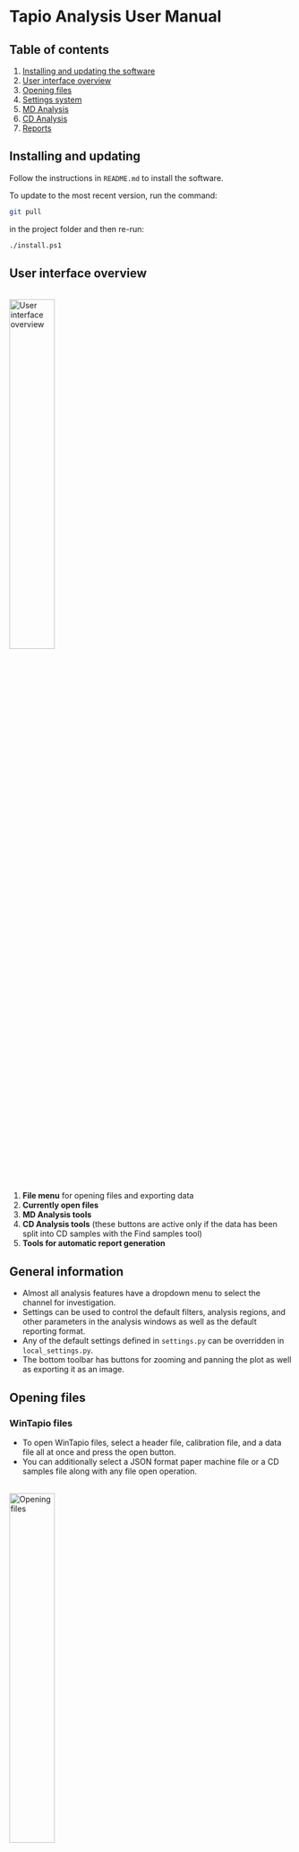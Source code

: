 # Tapio Analysis User Manual

## Table of contents
1. [Installing and updating the software](#installing-and-updating)
2. [User interface overview](#user-interface-overview)
3. [Opening files](#opening-files)
4. [Settings system](#settings-system)
5. [MD Analysis](#md-analysis)
6. [CD Analysis](#cd-analysis)
7. [Reports](#reports)

## Installing and updating
Follow the instructions in `README.md` to install the software.

To update to the most recent version, run the command: 
```bash
git pull
```
in the project folder and then re-run:
```bash
./install.ps1
```

## User interface overview
<br><img src="img/ui-overview.png" alt="User interface overview" width="40%"><br><small></small><br>
1. **File menu** for opening files and exporting data
2. **Currently open files**
3. **MD Analysis tools**
4. **CD Analysis tools** (these buttons are active only if the data has been split into CD samples with the Find samples tool)
5. **Tools for automatic report generation**

## General information
- Almost all analysis features have a dropdown menu to select the channel for investigation.
- Settings can be used to control the default filters, analysis regions, and other parameters in the analysis windows as well as the default reporting format.
- Any of the default settings defined in `settings.py` can be overridden in `local_settings.py`.
- The bottom toolbar has buttons for zooming and panning the plot as well as exporting it as an image.

## Opening files
### WinTapio files
- To open WinTapio files, select a header file, calibration file, and a data file all at once and press the open button.
- You can additionally select a JSON format paper machine file or a CD samples file along with any file open operation.

<br><img src="img/opening-files.png" alt="Opening files" width="40%"><br><small></small><br>

### Other data files
- The software uses data loaded in a Pandas dataframe. Please contact info@tapiotechnologies.com for more information.


## Settings System
The `src/settings.py` file contains settings that influence the behavior of the software, such as the default positions of sliders, tape widths, and more.

All default settings specified in `src/settings.py` can be overridden by editing `src/local_settings.py`. For example, to change the tape width, add the following line in `local_settings.py`:

```python
TAPE_WIDTH_MM = 25
```

### Calculated Channels
You can define custom calculated channels in `local_settings.py`. For instance, to add a channel for density, you would define a function to calculate the channel and then add it to the list of calculated channels:

```python
def calc_density(dataframe):
    return dataframe['BW'] / (dataframe['Caliper'] / 1000)

CALCULATED_CHANNELS = [
    {"name": "Density", "unit": "g/m^3", "function": calc_density}
]
```

#### Note:
The old calculated channels from **WinTapio** do not work in **Tapio Analysis**. These old channels should be added to the `IGNORE_CHANNELS` list and re-generated using the new calculated channels functionality.



## MD Analysis

### Time domain
- Visualize and filter the raw data, view statistics.

### Spectrum
- Identify frequencies and amplitudes of periodic components in the data, visualize the known rotating frequencies of components in the production line.
- **Use the middle mouse button to select a frequency**.
- Use the refine button to do fundamental frequency estimation (spectrum peak detection) in frequencies near the selected frequency. The refine button will adjust the selected frequency.
- `View -> Paper machine data` can be used to open the paper machine file to visualize the components on top of the spectrum.

<br><img src="img/selected-frequency-spectrum.png" alt="Selection of frequency in the spectrum" width="40%"><br><small></small><br>

#### Note about spectral calculations in Tapio Analysis
All spectral calculations in the software are based on the Welch method, which involves splitting the data into overlapping windows, calculating the a spectrum for each window and averaging the results. This method helps reduce noise and deal with data instationarities but reduces frequencyt resolution. The choice of window length influences both the frequency resolution and noise levels in the spectrum.

The window length can be adjusted to balance between noise reduction and resolution enhancement. Shorter windows give better noise control but reduce frequency detail, while longer windows enhance frequency resolution at the cost of increased noise. The user can adjust the window length using the slider in the analysis interface. It is important to select a window size that highlights the peaks of interest with sufficient detail while minimizing noise.

The maximum frequency is determined by the Nyquist frequency, which depends on the sampling interval. For instance, if the sampling interval is 12.8 mm, the maximum frequency will be half of the sample rate (e.g. 625 cycles per meter for a 12.8 mm sampling interval).

# Visualization of harmonics
It is typical for rotating elements to cause peaks in the spectrum at integer multiples (harmonics) of their rotating frequency. The software provides tools to visualize these harmonics.  You can control how many harmonic frequencies are displayed by adjusting the setting MAX_HARMONICS in the local_settings.py file.





### Spectrogram
- Investigate the frequencies and amplitudes of periodic components in the data over time or the length of the sample.
- Visualize the known rotating frequencies of components (rolls, wires, felts, pumps, etc.) in the production line.
- Use the refine button to do fundamental frequency estimation (spectrum peak detection) in frequencies near the selected frequency. The refine button will adjust the selected frequency.
- `View -> Paper machine data` can be used to open the paper machine file to visualize the components on top of the spectrum.

### Channel correlation
- Study the correlation in the data between any two channels.

### Correlation matrix
- Study the correlation coefficients between all channels at once.

### Formation
- Obtain a formation profile, describing the formation index over the length of the sample. The formation index is calculated from 1 mm aperture Transmission sensor data automatically correlated to basis weight sensor data to estimate basis weight.

## CD Analysis
- The CD analysis tools in Tapio Analysis are based on splitting a measurement of a sample roll consisting of multiple CD Strips separated by tapes into multiple CD profiles. The splitting is based on detecting the peaks caused by the tapes.
- CD analysis tools make use of the mean profile calculated from the individual CD strips.
- Each CD analysis feature has tools to select and deselect samples (`View -> Select samples`).

### Find samples
<br><img src="img/find-samples.png" alt="Find samples" width="40%"><br><small></small><br>

- Find samples is used to split a measured CD sample roll into individual CD samples (the samples are separated by tapes).
- Select a channel where the tapes are clearly visible and **use the middle mouse button to select a threshold level**.
- The sample locations can be saved from `File -> Save samples` for opening later.

### CD Profile
- View the mean CD profile with individual profiles or min/max profiles of the selected samples.

### CD Profile waterfall
- View all CD profiles at once.

### CD Spectrum
- Identify wavelengths and amplitudes of periodic components in the CD data, visualize the known actuator spacings of the production line.
- **Use the middle mouse button to select a frequency**.
- Use the refine button to do fundamental frequency estimation (spectrum peak detection) in frequencies near the selected frequency. The refine button will adjust the selected frequency.
- `View -> Paper machine data` can be used to open the paper machine file to visualize the components on top of the spectrum.

### CD Spectrogram
- Investigate the wavelengths and amplitudes of periodic components in the CD data over the length of the samples.
- **Use the middle mouse button to select a frequency**.
- Use the refine button to do fundamental frequency estimation (spectrum peak detection) in frequencies near the selected frequency. The refine button will adjust the selected frequency.
- `View -> Paper machine data` can be used to open the paper machine file to visualize the components on top of the spectrum.

### CD Channel correlation
- Study the correlation of the mean CD profile between any two channels.

### CD Correlation matrix
- Study the correlation coefficients between mean CD profiles in all channels at once.

### CD Formation
- Investigate the mean formation index of the CD profiles in different CD locations.

## Reports
- Tools for automatic report generation. The report structure can be specified in settings in JSON format.